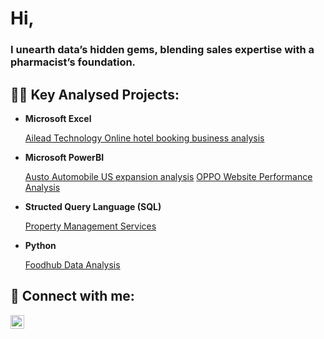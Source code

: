 <h1> Hi,</h1>
<h3><b>I unearth data’s hidden gems, blending sales expertise with a pharmacist’s foundation.</b></h3>
   
<h2>👨‍💻 Key Analysed Projects:</h2>

- <b>Microsoft Excel</b>

   [Ailead Technology Online hotel booking business analysis](https://github.com/ogundele1/EXCEL-PROJECT)


- <b>Microsoft PowerBI</b>

  [Austo Automobile US expansion analysis](https://github.com/ogundele1/Austo-Automobile-Project)
  [OPPO Website Performance Analysis](https://github.com/ogundele1/OPPO-WEBSITE-PERFORMANCE-ANALYSIS)
- <b>Structed Query Language (SQL)</b>

    [Property Management Services](https://github.com/ogundele1/Property-Management-Services./blob/main/SQL%20PROJECT.pdf)

- <b>Python</b>

   [Foodhub Data Analysis](https://github.com/ogundele1/FoodHub-Data-Analysis/blob/main/My%20Python%20Project.ipynb)


<h2> 🤳 Connect with me:</h2>


[<img align="left" alt="ogundele-olumide-solomon| LinkedIn" width="22px" src="https://cdn.jsdelivr.net/npm/simple-icons@v3/icons/linkedin.svg" />][linkedin]



[linkedin]: https://www.linkedin.com/in/ogundele-olumide-solomon-b104b9a5/

<!--
**ogundele1/ogundele1** is a ✨ _special_ ✨ repository because its `README.md` (this file) appears on your GitHub profile.

Here are some ideas to get you started:

- 🔭 I’m currently working on ...
- 🌱 I’m currently learning ...
- 👯 I’m looking to collaborate on ...
- 🤔 I’m looking for help with ...
- 💬 Ask me about ...
- 📫 How to reach me: ...
- 😄 Pronouns: ...
- ⚡ Fun fact: ...
-->
